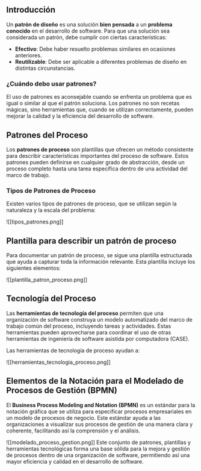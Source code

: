 ## Introducción

Un **patrón de diseño** es una solución **bien pensada** a un **problema conocido** en el desarrollo de software. Para que una solución sea considerada un patrón, debe cumplir con ciertas características:

- **Efectivo**: Debe haber resuelto problemas similares en ocasiones anteriores.
- **Reutilizable**: Debe ser aplicable a diferentes problemas de diseño en distintas circunstancias.

### ¿Cuándo debo usar patrones?

El uso de patrones es aconsejable cuando se enfrenta un problema que es igual o similar al que el patrón soluciona. Los patrones no son recetas mágicas, sino herramientas que, cuando se utilizan correctamente, pueden mejorar la calidad y la eficiencia del desarrollo de software.

## Patrones del Proceso

Los **patrones de proceso** son plantillas que ofrecen un método consistente para describir características importantes del proceso de software. Estos patrones pueden definirse en cualquier grado de abstracción, desde un proceso completo hasta una tarea específica dentro de una actividad del marco de trabajo.

### Tipos de Patrones de Proceso

Existen varios tipos de patrones de proceso, que se utilizan según la naturaleza y la escala del problema:

![[tipos_patrones.png]]

## Plantilla para describir un patrón de proceso

Para documentar un patrón de proceso, se sigue una plantilla estructurada que ayuda a capturar toda la información relevante. Esta plantilla incluye los siguientes elementos:

![[plantilla_patron_proceso.png]]

## Tecnología del Proceso

Las **herramientas de tecnología del proceso** permiten que una organización de software construya un modelo automatizado del marco de trabajo común del proceso, incluyendo tareas y actividades. Estas herramientas pueden aprovecharse para coordinar el uso de otras herramientas de ingeniería de software asistida por computadora (CASE).

Las herramientas de tecnología de proceso ayudan a:

![[herramientas_tecnologia_proceso.png]]

## Elementos de la Notación para el Modelado de Procesos de Gestión (BPMN)

El **Business Process Modeling and Notation (BPMN)** es un estándar para la notación gráfica que se utiliza para especificar procesos empresariales en un modelo de procesos de negocio. Este estándar ayuda a las organizaciones a visualizar sus procesos de gestión de una manera clara y coherente, facilitando así la comprensión y el análisis.

![[modelado_proceso_gestion.png]]
Este conjunto de patrones, plantillas y herramientas tecnológicas forma una base sólida para la mejora y gestión de procesos dentro de una organización de software, permitiendo así una mayor eficiencia y calidad en el desarrollo de software.
